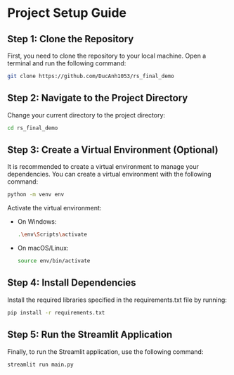 # Project Setup Guide

## Step 1: Clone the Repository
First, you need to clone the repository to your local machine. Open a terminal and run the following command:

```bash
git clone https://github.com/DucAnh1053/rs_final_demo
```

## Step 2: Navigate to the Project Directory
Change your current directory to the project directory:

```bash
cd rs_final_demo
```

## Step 3: Create a Virtual Environment (Optional)
It is recommended to create a virtual environment to manage your dependencies. You can create a virtual environment with the following command:

```bash
python -m venv env
```

Activate the virtual environment:

- On Windows:

    ```bash
    .\env\Scripts\activate
    ```

- On macOS/Linux:

    ```bash
    source env/bin/activate
    ```

## Step 4: Install Dependencies
Install the required libraries specified in the requirements.txt file by running:

```bash
pip install -r requirements.txt
```

## Step 5: Run the Streamlit Application
Finally, to run the Streamlit application, use the following command:

```bash
streamlit run main.py
```